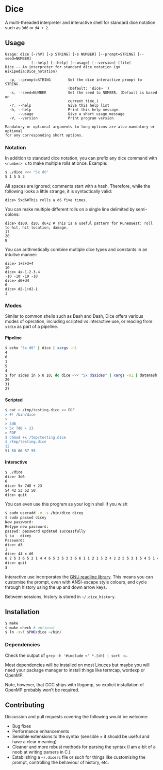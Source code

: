 Dice
====

A multi-threaded interpreter and interactive shell for standard dice notation such as `3d6` or `d4 + 2`.


Usage
----

```
Usage: dice [-?hV] [-p STRING] [-s NUMBER] [--prompt=STRING] [--seed=NUMBER]
            [--help] [--help] [--usage] [--version] [file]
Dice -- An interpreter for standard dice notation (qv Wikipedia:Dice_notation)

  -p, --prompt=STRING        Set the dice interactive prompt to STRING.
                             (Default: 'dice> ')
  -s, --seed=NUMBER          Set the seed to NUMBER. (Default is based on
                             current time.)
  -?, --help                 Give this help list
  -h, --help                 Print this help message.
      --usage                Give a short usage message
  -V, --version              Print program version

Mandatory or optional arguments to long options are also mandatory or optional
for any corresponding short options.
```

### Notation

In addition to standard dice notation,
you can prefix any dice command with `<number> x` to make multiple rolls at once.
Example:

```sh
$ ./dice <<< "5x d6"
5 1 5 5 3
```

All spaces are ignored; comments start with a hash.
Therefore, while the following looks a little strange, it is syntactically valid:

```
dice> 5xd6#This rolls a d6 five times.
```

You can make multiple different rolls on a single line delimited by semi-colons:

```
dice> d100; d20; d6+2 # This is a useful pattern for RuneQuest: roll to hit, hit location, damage.
17
20
8
```

You can arithmetically combine multiple dice types and constants in an intuitve manner:

```
dice> 1+2+3+4
10
dice> 4x-1-2-3-4
-10 -10 -10 -10
dice> d6+d4
6
dice> d2-1+d2-1
1
```


### Modes

Similar to common shells such as Bash and Dash, Dice offers various modes of operation, including scripted vs interactive use, or reading from `stdin` as part of a pipeline.

#### Pipeline

```sh
$ echo "5x d6" | dice | xargs -n1
4
6
1
5
4
$ for sides in 6 8 10; do dice <<< "5x d$sides" | xargs -n1 | datamash sum 1; done
20
31
27
```


#### Scripted

```sh
$ cat > /tmp/testing.dice << EOF
> #! /bin/dice
>
> 3d6
> 5x 7d8 + 23
> EOF
$ chmod +x /tmp/testing.dice
$ /tmp/testing.dice
12
51 58 60 57 55
```


#### Interactive

```sh
$ ./dice
dice> 3d6
6
dice> 5x 7d8 + 23
54 42 53 52 50
dice> quit
```

You can even use this program as your login shell if you wish:

```sh
$ sudo useradd -m -s /bin/dice dicey
$ sudo passwd dicey
New password:
Retype new password:
passwd: password updated successfully
$ su - dicey
Password:
dice> d3
1
dice> 44 x d6
6 2 5 3 6 5 2 1 4 4 6 5 3 5 3 3 6 6 1 1 2 1 5 2 4 2 2 5 5 3 1 5 4 5 1 4 4 3 4 2 6 4 6 3
dice> quit
$
```

Interactive use incorporates the [GNU readline library](https://tiswww.case.edu/php/chet/readline/rltop.html).
This means you can customise the prompt, even with ANSI-escape style colours,
and cycle through history using the up and down arrow keys.

Between sessions, history is stored in `~/.dice_history`.


Installation
----

```sh
$ make
$ make check # optional
$ ln -svf $PWD/dice ~/bin/
```

### Dependencies

Check the output of `grep -h '#include <' *.[ch] | sort -u`.

Most dependencies will be installed on most Linuces but maybe you will need your
package manager to install things like termcap, wordexp or OpenMP.

Note, however, that GCC ships with libgomp, so explicit installation of OpenMP probably won't be required.


Contributing
----

Discussion and pull requests covering the following would be welcome:

* Bug fixes
* Performance enhancements
* Sensible extensions to the syntax (sensible = it should be useful and have a clear meaning)
* Cleaner and more robust methods for parsing the syntax (I am a bit of a noob at writing parsers in C.)
* Establishing a `~/.dicerc` file or such for things like customising the prompt, controlling the behaviour of history, etc.
